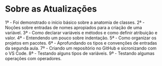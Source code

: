 # Sobre as Atualizações

1ª - Foi demonstrado o início básico sobre a anatomia de classes.
2ª - Noções sobre entradas de nomes apropiados para a criação de uma variável.
3ª - Como declarar variáveis e métodos e como definir atribuição e valor.
4ª - Entendendo um pouco sobre indentação.
5ª - Como organizar os projetos em pacotes.
6ª - Aprofundando os tipos e convenções de entradas da segunda aula.
7º - Criando um repositório no GitHub e sicronizando com o VS Code.
8ª - Testando alguns tipos de variáveis.
9ª - Testando algumas operações com operadores.
